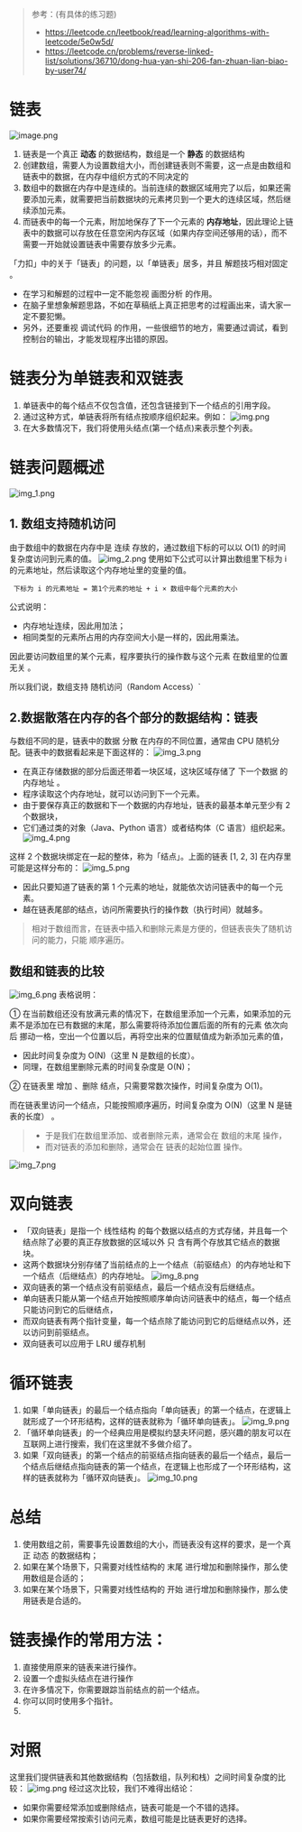 > 参考：(有具体的练习题)
> - https://leetcode.cn/leetbook/read/learning-algorithms-with-leetcode/5e0w5d/
> - https://leetcode.cn/problems/reverse-linked-list/solutions/36710/dong-hua-yan-shi-206-fan-zhuan-lian-biao-by-user74/

# 链表

![image.png](https://pic.leetcode-cn.com/1598239867-szULRo-image.png)

1. 链表是一个真正 **动态** 的数据结构，数组是一个 **静态** 的数据结构
2. 创建数组，需要人为设置数组大小，而创建链表则不需要，这一点是由数组和链表中的数据，在内存中组织方式的不同决定的
3. 数组中的数据在内存中是连续的。当前连续的数据区域用完了以后，如果还需要添加元素，就需要把当前数据块的元素拷贝到一个更大的连续区域，然后继续添加元素。
4. 而链表中的每一个元素，附加地保存了下一个元素的 **内存地址**，因此理论上链表中的数据可以存放在任意空闲内存区域（如果内存空间还够用的话），而不需要一开始就设置链表中需要存放多少元素。



「力扣」中的关于「链表」的问题，以「单链表」居多，并且 解题技巧相对固定 。

- 在学习和解题的过程中一定不能忽视 画图分析 的作用。
- 在脑子里想象解题思路，不如在草稿纸上真正把思考的过程画出来，请大家一定不要犯懒。
- 另外，还要重视 调试代码 的作用，一些很细节的地方，需要通过调试，看到控制台的输出，才能发现程序出错的原因。






# 链表分为单链表和双链表

1. 单链表中的每个结点不仅包含值，还包含链接到下一个结点的引用字段。
2. 通过这种方式，单链表将所有结点按顺序组织起来。例如：
![img.png](.链表_images/img.png)
3. 在大多数情况下，我们将使用头结点(第一个结点)来表示整个列表。


# 链表问题概述
![img_1.png](.链表_images/img_1.png)
## 1. 数组支持随机访问
由于数组中的数据在内存中是 连续 存放的，通过数组下标的可以以 O(1) 的时间复杂度访问到元素的值。
![img_2.png](.链表_images/img_2.png)
使用如下公式可以计算出数组里下标为 i 的元素地址，然后读取这个内存地址里的变量的值。

` 下标为 i 的元素地址 = 第1个元素的地址 + i × 数组中每个元素的大小`

公式说明：

- 内存地址连续，因此用加法；
- 相同类型的元素所占用的内存空间大小是一样的，因此用乘法。

因此要访问数组里的某个元素，程序要执行的操作数与这个元素 在数组里的位置无关 。

所以我们说，数组支持 随机访问（Random Access）`

## 2.数据散落在内存的各个部分的数据结构：链表
与数组不同的是，链表中的数据 分散 在内存的不同位置，通常由 CPU 随机分配。链表中的数据看起来是下面这样的：
![img_3.png](.链表_images/img_3.png)

* 在真正存储数据的部分后面还带着一块区域，这块区域存储了 下一个数据 的 内存地址 。
* 程序读取这个内存地址，就可以访问到下一个元素。
* 由于要保存真正的数据和下一个数据的内存地址，链表的最基本单元至少有 2 个数据块，
* 它们通过类的对象（Java、Python 语言）或者结构体（C 语言）组织起来。
![img_4.png](.链表_images/img_4.png)

这样 2 个数据块绑定在一起的整体，称为「结点」。上面的链表 [1, 2, 3] 在内存里可能是这样分布的：
![img_5.png](.链表_images/img_5.png)

* 因此只要知道了链表的第 1 个元素的地址，就能依次访问链表中的每一个元素。
* 越在链表尾部的结点，访问所需要执行的操作数（执行时间）就越多。

> 相对于数组而言，在链表中插入和删除元素是方便的，但链表丧失了随机访问的能力，只能 顺序遍历。

## 数组和链表的比较
![img_6.png](.链表_images/img_6.png)
表格说明：

① 在当前数组还没有放满元素的情况下，在数组里添加一个元素，如果添加的元素不是添加在已有数据的末尾，那么需要将待添加位置后面的所有的元素 依次向后 挪动一格，空出一个位置以后，再将空出来的位置赋值成为新添加元素的值，

- 因此时间复杂度为 O(N)（这里 N 是数组的长度）。
- 同理，在数组里删除元素的时间复杂度是 O(N)；

② 在链表里 增加 、删除 结点，只需要常数次操作，时间复杂度为 O(1)。

而在链表里访问一个结点，只能按照顺序遍历，时间复杂度为 O(N)（这里 N 是链表的长度） 。

>- 于是我们在数组里添加、或者删除元素，通常会在 数组的末尾 操作，
>- 而对链表的添加和删除，通常会在 链表的起始位置 操作。

![img_7.png](.链表_images/img_7.png)

# 双向链表
- 「双向链表」是指一个 线性结构 的每个数据以结点的方式存储，并且每一个结点除了必要的真正存放数据的区域以外 
只 含有两个存放其它结点的数据块。
- 这两个数据块分别存储了当前结点的上一个结点（前驱结点）的内存地址和下一个结点（后继结点）的内存地址。
![img_8.png](.链表_images/img_8.png)
- 双向链表的第一个结点没有前驱结点，最后一个结点没有后继结点。
- 单向链表只能从第一个结点开始按照顺序单向访问链表中的结点，每一个结点只能访问到它的后继结点，
- 而双向链表有两个指针变量，每一个结点除了能访问到它的后继结点以外，还以访问到前驱结点。
- 双向链表可以应用于 LRU 缓存机制

# 循环链表
1. 如果「单向链表」的最后一个结点指向「单向链表」的第一个结点，在逻辑上就形成了一个环形结构，这样的链表就称为「循环单向链表」。
![img_9.png](.链表_images/img_9.png)
2. 「循环单向链表」的一个经典应用是模拟约瑟夫环问题，感兴趣的朋友可以在互联网上进行搜索，我们在这里就不多做介绍了。
3. 如果「双向链表」的第一个结点的前驱结点指向链表的最后一个结点，最后一个结点后继结点指向链表的第一个结点，在逻辑上也形成了一个环形结构，这样的链表就称为「循环双向链表」。
![img_10.png](.链表_images/img_10.png)

# 总结
1. 使用数组之前，需要事先设置数组的大小，而链表没有这样的要求，是一个真正 动态 的数据结构；
2. 如果在某个场景下，只需要对线性结构的 末尾 进行增加和删除操作，那么使用数组是合适的；
3. 如果在某个场景下，只需要对线性结构的 开始 进行增加和删除操作，那么使用链表是合适的。

# 链表操作的常用方法：
1. 直接使用原来的链表来进行操作。
2. 设置一个虚拟头结点在进行操作
3. 在许多情况下，你需要跟踪当前结点的前一个结点。
4. 你可以同时使用多个指针。
5. 

# 对照
这里我们提供链表和其他数据结构（包括数组，队列和栈）之间时间复杂度的比较：
![img.png](.链表_images/img12.png)
经过这次比较，我们不难得出结论：

* 如果你需要经常添加或删除结点，链表可能是一个不错的选择。
* 如果你需要经常按索引访问元素，数组可能是比链表更好的选择。